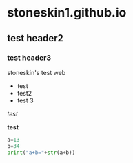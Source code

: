 # stoneskin1.github.io

## test header2

### test header3

stoneskin's test web

- test
- test2
- test 3

*test*

**test**


```python
a=13
b=34
print("a+b="+str(a+b))

```
